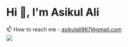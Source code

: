 # Hi 👋, I'm Asikul Ali <br>
📫 How to reach me - asikulali967@gmail.com<br>
[![](https://visitcount.itsvg.in/api?id=Asikul001&icon=0&color=0)](https://visitcount.itsvg.in)

<!-- Proudly created with GPRM ( https://gprm.itsvg.in ) -->
